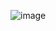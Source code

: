 
![image](https://github.com/SWEG-2015EC-Batch/FoP-I-Exercises-Solution/assets/73167960/34d02500-16eb-4b60-a191-dff55e2450d8)
